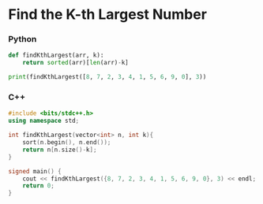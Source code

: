 # Find the K-th Largest Number

### Python
```python
def findKthLargest(arr, k):
	return sorted(arr)[len(arr)-k]

print(findKthLargest([8, 7, 2, 3, 4, 1, 5, 6, 9, 0], 3))
```

### C++
```cpp
#include <bits/stdc++.h>
using namespace std;

int findKthLargest(vector<int> n, int k){
	sort(n.begin(), n.end());
	return n[n.size()-k];
}

signed main() {
	cout << findKthLargest({8, 7, 2, 3, 4, 1, 5, 6, 9, 0}, 3) << endl;
	return 0;
}
```
